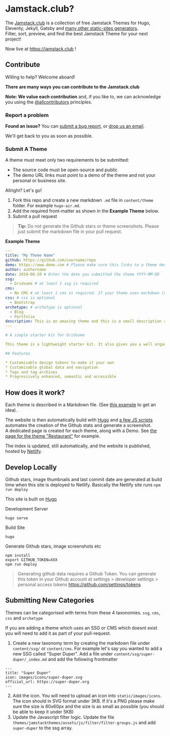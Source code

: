 # Jamstack.club?

The [Jamstack.club](https://jamstack.club) is a collection of free Jamstack Themes for Hugo, Eleventy, Jekyll, Gatsby and [many other static-sites generators](https://jamstack.club/ssg).  
Filter, sort, preview, and find the best Jamstack Theme for your next project!

Now live at https://jamstack.club !


## Contribute

Willing to help? Welcome aboard!

**There are many ways you can contribute to the Jamstack.club**

**Note: We value each contribution** and, if you like to, we can acknowledge you using the [@allcontributors](https://github.com/all-contributors/all-contributors#readme) principles.

### Report a problem

**Found an issue?** You can [submit a bug report](https://github.com/RoneoOrg/jamstack.club/issues), or [drop us an email](https://jamstack.club/contact/).

We'll get back to you as soon as possible.
### Submit A Theme

A theme must meet only two requirements to be submitted:

* The source code must be open-source and public
* The demo URL links must point to a demo of the theme and not your personal or business site.

Allright? Let's go!

1. Fork this repo and create a new markdown `.md` file in `content/theme` folder. For example `hugo-air.md`. 
2. Add the required front-matter as shown in the **Example Theme** below.
3. Submit a pull request

> **Tip:** Do not generate the Github stars or theme screenshots. Please just submit the markdown file in your pull request.

**Example Theme**
```yaml
---
title: "My Theme Name"
github: https://github.com/username/repo
demo: https://www.demo.com # Please make sure this links to a theme demo and not your personal/business site. The demo url must use https
author: authorname
date: 2019-08-20 # Enter the date you submitted the theme YYYY-MM-DD
ssg:
  - Gridsome # at least 1 ssg is required
cms:
  - No CMS # at least 1 cms is required. If your theme uses markdown (no CMS) the cms should be "No CMS"
css: # css is optional
  - Bootstrap 
archetype: # archetype is optional
  - Blog
  - Portfolio
description: This is an amazing theme and this is a small description about it!
---

# A simple starter kit for Gridsome

This theme is a lightweight starter kit. It also gives you a well organised starting point to extend it for yourself.

## Features

* Customisable design tokens to make it your own  
* Customisable global data and navigation  
* Tags and tag archives  
* Progressively enhanced, semantic and accessible  
```

## How does it work?

Each theme is described in a Markdown file. (See [this example](https://raw.githubusercontent.com/RoneoOrg/jamstack.club/main/content/theme/hugo-restaurant.md) to get an idea).

The website is then automatically build with [Hugo](https://gohugo.io) and [a few JS scripts](https://github.com/RoneoOrg/jamstack.club/tree/main/scripts) automates the creation of the Github stats and generate a screenshot.  
A dedicated page is created for each theme, along with a Demo. See [the page for the theme "Restaurant"](https://jamstack.club/theme/hugo-restaurant/) for example.

The index is updated, still automatically, and the website is published, hosted by [Netlify](https://www.netlify.com/).


## Develop Locally

Github stars, image thumbnails and last commit date are generated at build time when this site is deployed to Netlify. Basically the Netlify site runs `npm run deploy`

This site is built on [Hugo](https://gohugo.io/)

Development Server

```
hugo serve
```

Build Site

```
hugo
```

Generate Github stars, image screenshots etc

```
npm install
export GITHUB_TOKEN=XXX
npm run deploy
```

> Generating github data requires a Github Token. You can generate this token in your Github account at settings > developer settings > personal access tokens https://github.com/settings/tokens

## Submitting New Categories
Themes can be categorised with terms from these 4 taxonomies. `ssg`, `cms`, `css` and `archetype`

If you are adding a theme which uses an SSG or CMS which doesnt exist you will need to add it as part of your pull-request.

1. Create a new taxonomy term by creating the markdown file under `content/ssg/` or `content/cms`. For example let's say you wanted to add a new SSG called "Super Duper". Add a file under `content/ssg/super-duper/_index.md` and add the following frontmatter
```
---
title: "Super Duper"
icon: images/icons/super-duper.svg 
official_url: https://super-duper.org
---
```

2. Add the icon. You will need to upload an icon into `static/images/icons`. The icon should in SVG format under 3KB. If it's a PNG please make sure the size is 60x60px and the size is as small as possible (you should be able to keep it under 5KB)
3. Update the Javascript filter logic. Update the file `themes/jamstackthemes/assets/js/filter/filter-groups.js` and add `super-duper` to the ssg array.